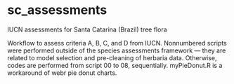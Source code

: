 # sc_assessments
IUCN assessments for Santa Catarina (Brazil) tree flora

Workflow to assess criteria A, B, C, and D from IUCN. Nonnumbered scripts were performed outside of the species assessments framework — they are related to model selection and pre-cleaning of herbaria data. Otherwise, codes are performed from script 00 to 08, sequentially. myPieDonut.R is a workaround of webr pie donut charts.
